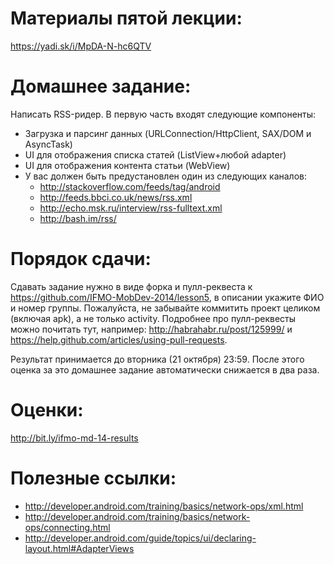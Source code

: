 Материалы пятой лекции:
=======
https://yadi.sk/i/MpDA-N-hc6QTV

Домашнее задание:
=======
Написать RSS-ридер. В первую часть входят следующие компоненты:
- Загрузка и парсинг данных (URLConnection/HttpClient, SAX/DOM и AsyncTask)
- UI для отображения списка статей (ListView+любой adapter)
- UI для отображения контента статьи (WebView)
- У вас должен быть предустановлен один из следующих каналов:
   - http://stackoverflow.com/feeds/tag/android
   - http://feeds.bbci.co.uk/news/rss.xml
   - http://echo.msk.ru/interview/rss-fulltext.xml
   - http://bash.im/rss/


Порядок сдачи:
=======
Сдавать задание нужно в виде форка и пулл-реквеста к https://github.com/IFMO-MobDev-2014/lesson5, в описании укажите ФИО и номер группы.
Пожалуйста, не забывайте коммитить проект целиком (включая apk), а не только activity.
Подробнее про пулл-реквесты можно почитать тут, например: http://habrahabr.ru/post/125999/ и https://help.github.com/articles/using-pull-requests.

Результат принимается до вторника (21 октября) 23:59. После этого оценка за это домашнее задание автоматически снижается в два раза.


Оценки:
=======
http://bit.ly/ifmo-md-14-results


Полезные ссылки:
=======
- http://developer.android.com/training/basics/network-ops/xml.html
- http://developer.android.com/training/basics/network-ops/connecting.html
- http://developer.android.com/guide/topics/ui/declaring-layout.html#AdapterViews
